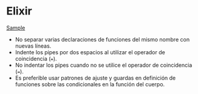 Elixir
======

[Sample](sample.ex)

* No separar varias declaraciones de funciones del mismo nombre con nuevas líneas.
* Indente los pipes por dos espacios al utilizar el operador de coincidencia (`=`).
* No indentar los pipes cuando no se utilice el operador de coincidencia (`=`).
* Es preferible usar patrones de ajuste y guardas en definición de funciones sobre las condicionales en la función del cuerpo.
